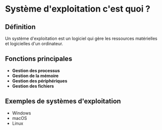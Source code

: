# Système d'exploitation c'est quoi ?

## Définition
Un système d'exploitation est un logiciel qui gère les ressources matérielles et logicielles d'un ordinateur.

## Fonctions principales
- **Gestion des processus**
- **Gestion de la mémoire**
- **Gestion des périphériques**
- **Gestion des fichiers**

## Exemples de systèmes d'exploitation
- Windows
- macOS
- Linux
